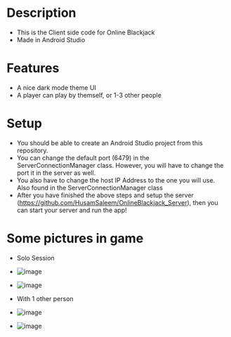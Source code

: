 # Description
- This is the Client side code for Online Blackjack
- Made in Android Studio

# Features
- A nice dark mode theme UI
- A player can play by themself, or 1-3 other people

# Setup
- You should be able to create an Android Studio project from this repository.
- You can change the default port (6479) in the ServerConnectionManager class. However, you will have to change the port it in the server as well.
- You also have to change the host IP Address to the one you will use. Also found in the ServerConnectionManager class
- After you have finished the above steps and setup the server (https://github.com/HusamSaleem/OnlineBlackjack_Server), then you can start your server and run the app!

# Some pictures in game
- Solo Session
- ![image](https://user-images.githubusercontent.com/60799172/118719878-d7234380-b7dd-11eb-84a1-1d0054e9c908.png)
- ![image](https://user-images.githubusercontent.com/60799172/118719932-e2766f00-b7dd-11eb-8883-883ac7aeac48.png)


- With 1 other person
- ![image](https://user-images.githubusercontent.com/60799172/118719743-b35ffd80-b7dd-11eb-9c2e-83d4ceffc935.png)
- ![image](https://user-images.githubusercontent.com/60799172/118719826-ca9eeb00-b7dd-11eb-843e-b7ec39346d30.png)


